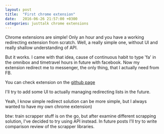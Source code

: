 ```yaml
---
layout: post
title:  "First chrome extension"
date:   2016-06-26 21:57:00 +0300
categories: justtalk chrome extensions
---
```


Chrome extensions are simple! 
Only an hour and you have a working redirecting extension from scratch.
Well, a really simple one, without UI and really shallow understanding of API.

But it works. I came with that idea, cause of continuous habit to type 'fa' in the omnibox and timetravel hours in future with facebook.
Now my extension redirect me to messenger, the only thing, that I actually need from FB.

You can check extension on the [github page][gh]

I'll try to add some UI to actually managing redirecting lists in the future.

Yeah, I know simple redirect solution can be more simple, but I always wanted to have my own chrome extension) 

btw: train scrapper stuff is on the go, but after examine different scrapping solution, I've decided to try using API instead.
In future posts I'll try to write comparison review of the scrapper libraries.

[gh]:https://github.com/dmitrybirin/redirector